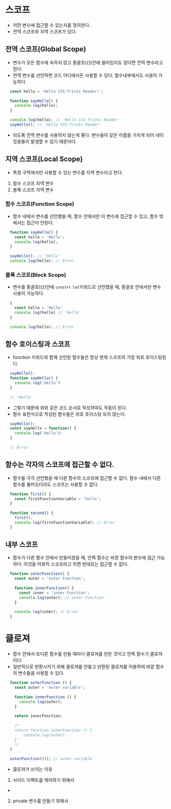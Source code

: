 # 스코프
- 어떤 변수에 접근할 수 있는지를 정의한다.
- 전역 스코프와 지역 스코프가 있다.

## 전역 스코프(Global Scope)
- 변수가 모든 함수에 속하지 않고 중괄호({})안에 들어있지도 않다면 전역 변수라고 한다.
- 전역 변수를 선언하면 코드 어디에서든 사용할 수 있다. 함수내부에서도 사용이 가능하다.

```javascript
  const hello = 'Hello CSS-Tricks Reader!';
  
  function sayHello() {
    console.log(hello);
  }
  
  console.log(hello); // 'Hello CSS-Tricks Reader'
  sayHello(); // 'Hello CSS-Tricks Reader'
```

- 되도록 전역 변수를 사용하지 않는게 좋다. 변수들이 같은 이름을 가지게 되어 네이밍충돌이 발생할 수 있기 때문이다.

## 지역 스코프(Local Scope)
- 특정 구역에서만 사용할 수 있는 변수를 지역 변수라고 한다.
1. 함수 스코프 지역 변수
2. 블록 스코프 지역 변수

### 함수 스코프(Function Scope)
- 함수 내에서 변수를 선언했을 때, 함수 안에서만 이 변수에 접근할 수 있고, 함수 밖에서는 접근이 안된다.

```javascript
  function sayHello() {
    const hello = 'Hello';
    console.log(hello);
  }
  
  sayHello(); // 'Hello'
  console.log(hello); // Error
```

### 블록 스코프(Block Scope)
- 변수를 중괄호({})안에 `const나 let`키워드로 선언했을 때, 중괄호 안에서만 변수 사용이 가능하다.

```javascript
  {
    const hello = 'Hello'
    console.log(hello) // 'Hello'
  }
  
  console.log(hello); // Error
```

## 함수 호이스팅과 스코프
- function 키워드와 함께 선언된 함수들은 항상 현재 스코프의 가장 위로 호이스팅된다.
```javascript
  sayHello();
  function sayHello() {
    console.log('Hello')
  }
  
  // 'Hello'
```

- 그렇기 때문에 위와 같은 코드 순서로 작성하여도 작동이 된다.
- 함수 표현식으로 작성된 함수들은 위로 호이스팅 되지 않는다.

```javascript
  sayHello();
  const sayHello = function() {
    console.log('Hello');
  }
  
  // Error
```

## 함수는 각자의 스코프에 접근할 수 없다.
- 함수를 각각 선언했을 때 다른 함수의 스코프에 접근할 수 없다. 함수 내에서 다른 함수를 불러오더라도 스코프는 사용할 수 없다.

```javascript
  function first() {
    const firstFunctionVariable = 'hello';
  }
  
  function second() {
    first();
    console.log(firstFunctionVariable); // Error
  }
```

## 내부 스코프
- 함수가 다른 함수 안에서 만들어졌을 때, 안쪽 함수는 바깥 함수의 변수에 접근 가능하다. 이것을 어휘적 스코프라고 하면 반대로는 접근할 수 없다.

```javascript
  function outerFunction() {
    const outer = 'outer Function';
    
    function innerFunction() {
      const inner = 'inner Function';
      console.log(outer); // outer Function
    }
    
    console.log(inner); // Error
  }
```

# 클로져
- 함수 안에서 또다른 함수를 만들 때마다 클로져를 만든 것이고 안쪽 함수가 클로져이다. 
- 일반적으로 반환시키기 위해 클로져를 만들고 반환된 클로져를 이용하여 바깥 함수의 변수들을 사용할 수 있다.

```javascript
  function outerFunction () {
    const outer = 'outer variable';
    
    function innerFunction () {
      console.log(outer);
    }
    
    return innerFunction;
    
    /*
    return function innerFunction () {
    	console.log(outer);
    }
    */
  }
  
  outerFunction()(); // outer variable
```

- 클로져가 쓰이는 이유
1. 사이드 이펙트를 제어하기 위해서
  - 
2. private 변수를 만들기 위해서

